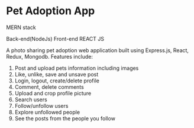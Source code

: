 # Pet Adoption App
MERN stack


Back-end(NodeJs)
Front-end REACT JS

A photo sharing pet adoption web application built using Express.js, React, Redux, Mongodb.
Features include:
1. Post and upload pets information including images
2. Like, unlike, save and unsave post
3. Login, logout, create/delete profile
4. Comment, delete comments
6. Upload and crop profile picture
7. Search users
8. Follow/unfollow users
9. Explore unfollowed people
10. See the posts from the people you follow
